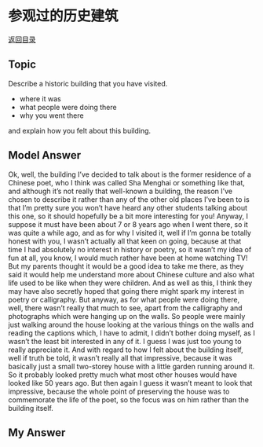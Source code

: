# 参观过的历史建筑
[返回目录](README.md)
## Topic
Describe a historic building that you have visited. 

- where it was
- what people were doing there
- why you went there

and explain how you felt about this building.
## Model Answer

Ok, well, the building I’ve decided to talk about is the former residence of a Chinese poet, who I think was called Sha Menghai or something like that, and although it’s not really that well-known a building, the reason I’ve chosen to describe it rather than any of the other old places I’ve been to is that I’m pretty sure you won’t have heard any other students talking about this one, so it should hopefully be a bit more interesting for you!
Anyway, I suppose it must have been about 7 or 8 years ago when I went there, so it was quite a while ago, and as for why I visited it, well if I’m gonna be totally honest with you, I wasn’t actually
all that keen on going, because at that time I had absolutely no interest in history or poetry, so it wasn’t my idea of fun at all, you know, I would much rather have been at home watching TV! But my parents thought it would be a good idea to take me there, as they said it would help me understand more about Chinese culture and also what life used to be like when they were children. And as well as this, I think they may have also secretly hoped that going there might spark my interest in poetry or calligraphy.
But anyway, as for what people were doing there, well, there wasn’t really that much to see, apart from the calligraphy and photographs which were hanging up on the walls. So people were mainly just walking around the house looking at the various things on the walls and reading the captions which, I have to admit, I didn’t bother doing myself, as I wasn’t the least bit interested in any of it. I guess I was just too young to really appreciate it.
And with regard to how I felt about the building itself, well if truth be told, it wasn’t really all that impressive, because it was basically just a small two-storey house with a little garden running around it. So it probably looked pretty much what most other houses would have looked like 50 years ago. But then again I guess it wasn’t meant to look that impressive, because the whole point of preserving the house was to commemorate the life of the poet, so the focus was on him rather than the building itself.

## My Answer

